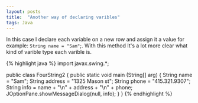 ```yaml
---
layout: posts
title:  "Another way of declaring varibles"
tags: Java
---
```

In this case I declare each variable on a new row and assign it a value for example: `String name = "Sam"`;. With this method It's a lot more clear what kind of varible type each varible is.

{% highlight java %}
import javax.swing.*;

public class FourString2 {
	public static void main (String[] arg) {
		String name = "Sam";
		String address = "1325 Mason st";
		String phone = "415.321.9307";
		String info = name + "\n" + address + "\n" + phone;
		JOptionPane.showMessageDialog(null, info);
	}
}
{% endhighlight %}
